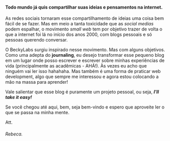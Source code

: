 #### Todo mundo já quis compartilhar suas ideias e pensamentos na internet.

As redes sociais tornaram esse compartilhamento de ideias uma coisa bem fácil de se fazer.
Mas em meio a tanta toxicidade que as *social medias* podem espalhar, o movimento *small web* tem por objetivo trazer de volta o que a internet foi lá no início dos anos 2000, com blogs pessoais e só pessoas querendo conversar.

O BeckyLabs surgiu inspirado nesse movimento. Mas com alguns objetivos.
Como uma adepta do **journaling**, eu desejo transformar esse pequeno blog em um lugar onde posso escrever e escrever sobre minhas experiências de vida (principalmente as acadêmicas - AHÁ!). Às vezes eu acho que ninguém vai ler isso hahahaha. Mas também é uma forma de praticar web development, algo que sempre me interessou e agora estou colocando a mão na massa para aprender!

Vale salientar que esse blog é puramente um projeto pessoal, ou seja, ***I'll take it easy!***

Se você chegou até aqui, bem, seja bem-vindo e espero que aproveite ler o que se passa na minha mente.

Att.
###### Rebeca.